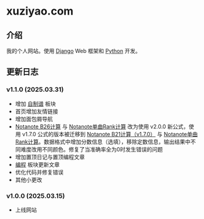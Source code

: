# xuziyao.com

## 介绍

我的个人网站。使用 [Django](https://www.djangoproject.com/) Web 框架和 [Python](https://www.python.org/) 开发。

## 更新日志

### v1.1.0 (2025.03.31)

- 增加 [自制谱](http://xuziyao.com/fanmade_charts/) 板块
- 首页增加友情链接
- 增加面包屑导航
- [Notanote B26计算](http://xuziyao.com/notanote/best/) 与 [Notanote单曲Rank计算](http://xuziyao.com/notanote/rankcal/) 改为使用 v2.0.0 新公式，使用 v1.7.0 公式的版本被迁移到 [Notanote B21计算（v1.7.0）](http://xuziyao.com/notanote/best/v1.7.0) 与 [Notanote单曲Rank计算](http://xuziyao.com/notanote/rankcal/v1.7.0)。数据格式中增加分数信息（选填），移除定数信息，输出结果中不同难度改用不同颜色。修复了当准确率全为0时发生错误的问题
- 增加置顶日记与置顶编程文章
- [编程](http://xuziyao.com/programming/) 板块更新文章
- 优化代码并修复错误
- 其他小更改

### v1.0.0 (2025.03.15)

- 上线网站
